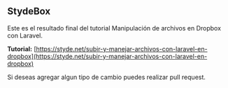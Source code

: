 ## StydeBox
Este es el resultado final del tutorial Manipulación de archivos en Dropbox con Laravel.

**Tutorial:** [https://styde.net/subir-y-manejar-archivos-con-laravel-en-dropbox](https://styde.net/subir-y-manejar-archivos-con-laravel-en-dropbox)

Si deseas agregar algun tipo de cambio puedes realizar pull request.
